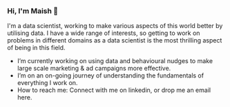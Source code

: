 ### Hi, I'm Maish 👋

I'm a data scientist, working to make various aspects of this world better by utilising data. I have a wide range of interests, so getting to work on problems in different domains as a data scientist is the most thrilling aspect of being in this field.

-  I’m currently working on using data and behavioural nudges to make large scale marketing & ad campaigns more effective.
-  I’m on an on-going journey of understanding the fundamentals of everything I work on.
-  How to reach me: Connect with me on linkedin, or drop me an email here. 
